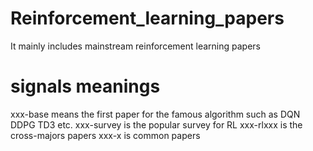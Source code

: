 # Reinforcement_learning_papers
 It mainly includes mainstream reinforcement learning papers
# signals meanings
xxx-base means the first paper for the famous algorithm such as DQN DDPG TD3 etc.
xxx-survey is the popular survey for RL
xxx-rlxxx is the cross-majors papers
xxx-x is common papers
